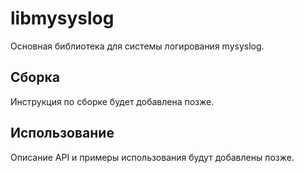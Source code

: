 # libmysyslog

Основная библиотека для системы логирования mysyslog.

## Сборка
Инструкция по сборке будет добавлена позже.

## Использование
Описание API и примеры использования будут добавлены позже. 